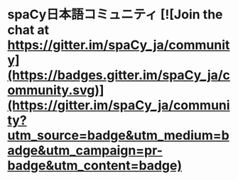 # spaCy日本語コミュニティ [![Join the chat at https://gitter.im/spaCy_ja/community](https://badges.gitter.im/spaCy_ja/community.svg)](https://gitter.im/spaCy_ja/community?utm_source=badge&utm_medium=badge&utm_campaign=pr-badge&utm_content=badge)
